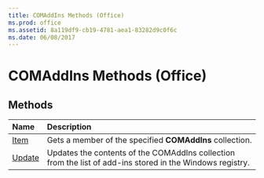 ```yaml
---
title: COMAddIns Methods (Office)
ms.prod: office
ms.assetid: 8a119df9-cb19-4781-aea1-83282d9c0f6c
ms.date: 06/08/2017
---
```



# COMAddIns Methods (Office)

## Methods



|**Name**|**Description**|
|:-----|:-----|
|[Item](comaddins-item-method-office.md)|Gets a member of the specified  **COMAddIns** collection.|
|[Update](comaddins-update-method-office.md)|Updates the contents of the COMAddIns collection from the list of add-ins stored in the Windows registry.|

